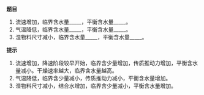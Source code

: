 **题目**
1. 流速增加，临界含水量\_\_\_\_\_，平衡含水量\_\_\_\_\_。
2. 气温降低，临界含水量\_\_\_\_\_，平衡含水量\_\_\_\_\_。
3. 湿物料尺寸减小，临界含水量\_\_\_\_\_，平衡含水量\_\_\_\_\_。

**提示**
1. 流速增加，降速阶段较早开始，临界含少量增加，传质推动力增加，平衡含水量减小。干燥速率越大，临界含水量越高。
2. 气温降低，临界含少量减小，传质推动力减小，平衡含水量增加。
3. 湿物料尺寸减小，结合水增加，临界含少量减小，平衡含水量增加。
